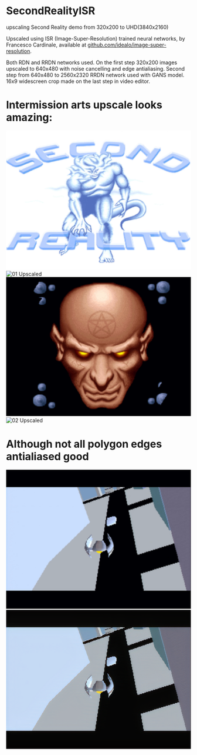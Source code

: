 # SecondRealityISR
upscaling Second Reality demo from 320x200 to UHD(3840x2160)

Upscaled using  ISR (Image-Super-Resolution) trained neural networks, by Francesco Cardinale, available at [github.com/idealo/image-super-resolution](https://github.com/idealo/image-super-resolution).

Both RDN and RRDN networks used. 
On the first step 320x200 images upscaled to 640x480 with noise cancelling and edge antialiasing.
Second step from 640x480 to 2560x2320 RRDN network used with GANS model.
16x9 widescreen crop made on the last step in video editor.

# Intermission arts upscale looks amazing:
![01 Original](https://github.com/demoded/SecondRealityISR/blob/master/01-original.png?raw=true)
![01 Upscaled](https://github.com/demoded/SecondRealityISR/blob/master/01-upscaled.png?raw=true)
![02 Original](https://github.com/demoded/SecondRealityISR/blob/master/02-original.png?raw=true)
![02 Upscaled](https://github.com/demoded/SecondRealityISR/blob/master/02-upscaled.png?raw=true)

# Although not all polygon edges antialiased good
![03 Original](https://github.com/demoded/SecondRealityISR/blob/master/03-original.png?raw=true)
![03 Upscaled](https://github.com/demoded/SecondRealityISR/blob/master/03-upscaled.png?raw=true)
